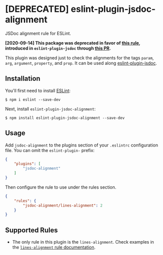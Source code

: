 # [DEPRECATED] eslint-plugin-jsdoc-alignment

JSDoc alignment rule for ESLint.

**[2020-09-14] This package was deprecated in favor of [this rule](https://github.com/gajus/eslint-plugin-jsdoc#eslint-plugin-jsdoc-rules-check-line-alignment), introduced in `eslint-plugin-jsdoc` through [this PR](https://github.com/gajus/eslint-plugin-jsdoc/pull/636).**

This plugin was designed just to check the alignments for the tags `param`, `arg`, `argument`, `property`, and `prop`. It can be used along [eslint-plugin-jsdoc](https://www.npmjs.com/package/eslint-plugin-jsdoc).

## Installation

You'll first need to install [ESLint](http://eslint.org):

```
$ npm i eslint --save-dev
```

Next, install `eslint-plugin-jsdoc-alignment`:

```
$ npm install eslint-plugin-jsdoc-alignment --save-dev
```


## Usage

Add `jsdoc-alignment` to the plugins section of your `.eslintrc` configuration file. You can omit the `eslint-plugin-` prefix:

```json
{
    "plugins": [
        "jsdoc-alignment"
    ]
}
```


Then configure the rule to use under the rules section.

```json
{
    "rules": {
        "jsdoc-alignment/lines-alignment": 2
    }
}
```

## Supported Rules

* The only rule in this plugin is the `lines-alignment`. Check examples in the [`lines-alignment` rule documentation](https://github.com/Automattic/eslint-plugin-jsdoc-alignment/blob/master/docs/rules/lines-alignment.md).
